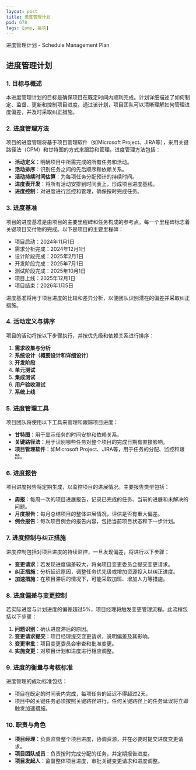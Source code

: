 ```yaml
---
layout: post
title: 进度管理计划
pid: 678
tags: [pmp, 高项]
---
```




进度管理计划 - Schedule Management Plan

## **进度管理计划**

### 1. **目标与概述**

本进度管理计划的目标是确保项目在既定时间内顺利完成。计划详细描述了如何制定、监督、更新和控制项目进度。通过该计划，项目团队可以清晰理解如何管理进度偏差，并及时采取纠正措施。

### 2. **进度管理方法**

项目的进度管理将基于项目管理软件（如Microsoft Project、JIRA等），采用关键路径法（CPM）和甘特图的方式来跟踪和管理。进度管理方法包括：

- **活动定义**：明确项目中所需完成的所有任务和活动。
- **活动排序**：识别任务之间的先后顺序和依赖关系。
- **活动持续时间估算**：为每项任务分配预计的持续时间。
- **进度表开发**：将所有活动安排到时间表上，形成项目进度基线。
- **进度控制**：对进度进行监控和管理，确保按时完成任务。

### 3. **进度基准**

项目的进度基准是由项目的主要里程碑和任务构成的参考点。每一个里程碑标志着关键项目交付物的完成。以下是项目的主要里程碑：

- 项目启动：2024年11月1日
- 需求分析完成：2024年12月1日
- 设计阶段完成：2025年2月1日
- 开发阶段完成：2025年7月1日
- 测试阶段完成：2025年10月1日
- 项目上线：2025年12月1日
- 项目结束：2026年1月5日

进度基准将用于项目进度的比较和差异分析，以便团队识别潜在的偏差并采取纠正措施。

### 4. **活动定义与排序**

项目的活动将按以下步骤执行，并按优先级和依赖关系进行排序：

1. **需求收集与分析**
2. **系统设计（概要设计和详细设计）**
3. **开发阶段**
4. **单元测试**
5. **集成测试**
6. **用户验收测试**
7. **系统上线**

### 5. **进度管理工具**

项目团队将使用以下工具来管理和跟踪项目进度：

- **甘特图**：用于显示任务的时间安排和依赖关系。
- **关键路径法**：用于识别哪些任务对整个项目的完成日期有直接影响。
- **项目管理软件**：如Microsoft Project、JIRA等，用于任务的分配、监控和跟踪。

### 6. **进度报告**

项目进度报告将定期生成，以监控项目的进展情况。主要报告类型包括：

- **周报**：每周一次的项目进展报告，记录已完成的任务、当前的进展和未解决的问题。
- **月度报告**：每月总结项目的整体进展情况，评估是否有重大偏差。
- **例会报告**：每次项目例会的报告内容，包括当前项目状态和下一步计划。

### 7. **进度控制与纠正措施**

进度控制包括对项目进度的持续监控，一旦发现偏差，将进行以下步骤：

- **变更请求**：若发现进度偏差较大，将向项目变更委员会提交变更请求。
- **纠正措施**：分析延迟原因，调整任务优先级或增加资源投入以纠正进度。
- **加速措施**：在项目滞后的情况下，可能采取加班、增加人力等措施。

### 8. **进度偏差与变更控制**

若实际进度与计划进度的偏差超过5%，项目经理将触发变更管理流程。此流程包括以下步骤：

1. **问题识别**：确认进度滞后的原因。
2. **变更请求提交**：项目经理提交变更请求，说明偏差及其影响。
3. **变更审批**：项目变更委员会审查和批准变更。
4. **实施变更**：对项目计划和进度进行相应调整。

### 9. **进度的衡量与考核标准**

进度管理的成功标准包括：

- 项目在既定的时间表内完成，每项任务的延迟不得超过2天。
- 项目中的关键任务必须按照关键路径进行，任何关键路径上的任务延误将立即触发加速措施。

### 10. **职责与角色**

- **项目经理**：负责监督整个项目进度，协调资源，并在必要时提交进度变更请求。
- **项目团队成员**：负责按时完成分配的任务，并定期报告进度。
- **项目发起人**：监督整体项目进度，审批关键变更请求和进度调整。

